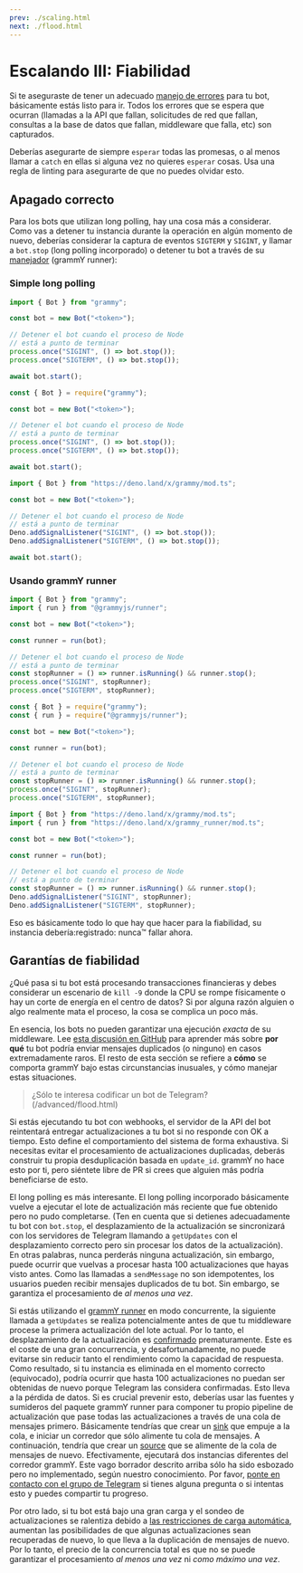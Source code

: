 ```yaml
---
prev: ./scaling.html
next: ./flood.html
---
```


# Escalando III: Fiabilidad

Si te aseguraste de tener un adecuado [manejo de errores](../guide/errors.html) para tu bot, básicamente estás listo para ir.
Todos los errores que se espera que ocurran (llamadas a la API que fallan, solicitudes de red que fallan, consultas a la base de datos que fallan, middleware que falla, etc) son capturados.

Deberías asegurarte de siempre `esperar` todas las promesas, o al menos llamar a `catch` en ellas si alguna vez no quieres `esperar` cosas.
Usa una regla de linting para asegurarte de que no puedes olvidar esto.

## Apagado correcto

Para los bots que utilizan long polling, hay una cosa más a considerar.
Como vas a detener tu instancia durante la operación en algún momento de nuevo, deberías considerar la captura de eventos `SIGTERM` y `SIGINT`, y llamar a `bot.stop` (long polling incorporado) o detener tu bot a través de su [manejador](https://doc.deno.land/https://deno.land/x/grammy_runner/mod.ts/~/RunnerHandle#stop) (grammY runner):

### Simple long polling

<CodeGroup>

<CodeGroupItem title="TypeScript" active>

```ts
import { Bot } from "grammy";

const bot = new Bot("<token>");

// Detener el bot cuando el proceso de Node
// está a punto de terminar
process.once("SIGINT", () => bot.stop());
process.once("SIGTERM", () => bot.stop());

await bot.start();
```

</CodeGroupItem>

<CodeGroupItem title="JavaScript">

```js
const { Bot } = require("grammy");

const bot = new Bot("<token>");

// Detener el bot cuando el proceso de Node
// está a punto de terminar
process.once("SIGINT", () => bot.stop());
process.once("SIGTERM", () => bot.stop());

await bot.start();
```

</CodeGroupItem>

<CodeGroupItem title="Deno">

```ts
import { Bot } from "https://deno.land/x/grammy/mod.ts";

const bot = new Bot("<token>");

// Detener el bot cuando el proceso de Node
// está a punto de terminar
Deno.addSignalListener("SIGINT", () => bot.stop());
Deno.addSignalListener("SIGTERM", () => bot.stop());

await bot.start();
```

</CodeGroupItem>
</CodeGroup>

### Usando grammY runner

<CodeGroup>

<CodeGroupItem title="TypeScript" active>

```ts
import { Bot } from "grammy";
import { run } from "@grammyjs/runner";

const bot = new Bot("<token>");

const runner = run(bot);

// Detener el bot cuando el proceso de Node
// está a punto de terminar
const stopRunner = () => runner.isRunning() && runner.stop();
process.once("SIGINT", stopRunner);
process.once("SIGTERM", stopRunner);
```

</CodeGroupItem>

<CodeGroupItem title="JavaScript">

```js
const { Bot } = require("grammy");
const { run } = require("@grammyjs/runner");

const bot = new Bot("<token>");

const runner = run(bot);

// Detener el bot cuando el proceso de Node
// está a punto de terminar
const stopRunner = () => runner.isRunning() && runner.stop();
process.once("SIGINT", stopRunner);
process.once("SIGTERM", stopRunner);
```

</CodeGroupItem>
<CodeGroupItem title="Deno">

```ts
import { Bot } from "https://deno.land/x/grammy/mod.ts";
import { run } from "https://deno.land/x/grammy_runner/mod.ts";

const bot = new Bot("<token>");

const runner = run(bot);

// Detener el bot cuando el proceso de Node
// está a punto de terminar
const stopRunner = () => runner.isRunning() && runner.stop();
Deno.addSignalListener("SIGINT", stopRunner);
Deno.addSignalListener("SIGTERM", stopRunner);
```

</CodeGroupItem>
</CodeGroup>

Eso es básicamente todo lo que hay que hacer para la fiabilidad, su instancia debería:registrado: nunca:tm: fallar ahora.

## Garantías de fiabilidad

¿Qué pasa si tu bot está procesando transacciones financieras y debes considerar un escenario de `kill -9` donde la CPU se rompe físicamente o hay un corte de energía en el centro de datos?
Si por alguna razón alguien o algo realmente mata el proceso, la cosa se complica un poco más.

En esencia, los bots no pueden garantizar una ejecución _exacta_ de su middleware.
Lee [esta discusión en GitHub](https://github.com/tdlib/telegram-bot-api/issues/126) para aprender más sobre **por qué** tu bot podría enviar mensajes duplicados (o ninguno) en casos extremadamente raros.
El resto de esta sección se refiere a **cómo** se comporta grammY bajo estas circunstancias inusuales, y cómo manejar estas situaciones.

> ¿Sólo te interesa codificar un bot de Telegram? (/advanced/flood.html)

Si estás ejecutando tu bot con webhooks, el servidor de la API del bot reintentará entregar actualizaciones a tu bot si no responde con OK a tiempo.
Esto define el comportamiento del sistema de forma exhaustiva.
Si necesitas evitar el procesamiento de actualizaciones duplicadas, deberás construir tu propia desduplicación basada en `update_id`.
grammY no hace esto por ti, pero siéntete libre de PR si crees que alguien más podría beneficiarse de esto.

El long polling es más interesante.
El long polling incorporado básicamente vuelve a ejecutar el lote de actualización más reciente que fue obtenido pero no pudo completarse.
(Ten en cuenta que si detienes adecuadamente tu bot con `bot.stop`, el desplazamiento de la actualización se sincronizará con los servidores de Telegram llamando a `getUpdates` con el desplazamiento correcto pero sin procesar los datos de la actualización).
En otras palabras, nunca perderás ninguna actualización, sin embargo, puede ocurrir que vuelvas a procesar hasta 100 actualizaciones que hayas visto antes.
Como las llamadas a `sendMessage` no son idempotentes, los usuarios pueden recibir mensajes duplicados de tu bot.
Sin embargo, se garantiza el procesamiento de _al menos una vez_.

Si estás utilizando el [grammY runner](../plugins/runner.html) en modo concurrente, la siguiente llamada a `getUpdates` se realiza potencialmente antes de que tu middleware procese la primera actualización del lote actual.
Por lo tanto, el desplazamiento de la actualización es [confirmado](https://core.telegram.org/bots/api#getupdates) prematuramente.
Este es el coste de una gran concurrencia, y desafortunadamente, no puede evitarse sin reducir tanto el rendimiento como la capacidad de respuesta.
Como resultado, si tu instancia es eliminada en el momento correcto (equivocado), podría ocurrir que hasta 100 actualizaciones no puedan ser obtenidas de nuevo porque Telegram las considera confirmadas.
Esto lleva a la pérdida de datos.
Si es crucial prevenir esto, deberías usar las fuentes y sumideros del paquete grammY runner para componer tu propio pipeline de actualización que pase todas las actualizaciones a través de una cola de mensajes primero.
Básicamente tendrías que crear un [sink](https://doc.deno.land/https://deno.land/x/grammy_runner/mod.ts/~/UpdateSink) que empuje a la cola, e iniciar un corredor que sólo alimente tu cola de mensajes.
A continuación, tendría que crear un [source](https://doc.deno.land/https://deno.land/x/grammy_runner/mod.ts/~/UpdateSource) que se alimente de la cola de mensajes de nuevo.
Efectivamente, ejecutará dos instancias diferentes del corredor grammY.
Este vago borrador descrito arriba sólo ha sido esbozado pero no implementado, según nuestro conocimiento.
Por favor, [ponte en contacto con el grupo de Telegram](https://t.me/grammyjs) si tienes alguna pregunta o si intentas esto y puedes compartir tu progreso.

Por otro lado, si tu bot está bajo una gran carga y el sondeo de actualizaciones se ralentiza debido a [las restricciones de carga automática](../plugins/runner.html#sink), aumentan las posibilidades de que algunas actualizaciones sean recuperadas de nuevo, lo que lleva a la duplicación de mensajes de nuevo.
Por lo tanto, el precio de la concurrencia total es que no se puede garantizar el procesamiento _al menos una vez_ ni _como máximo una vez_.

